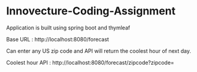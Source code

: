 # Innovecture-Coding-Assignment
Application is built using spring boot and thymleaf

Base URL : http://localhost:8080/forecast

Can enter any US zip code and API will return the coolest hour of next day.

Coolest hour API : http://localhost:8080/forecast/zipcode?zipcode=<US Zipcode>

